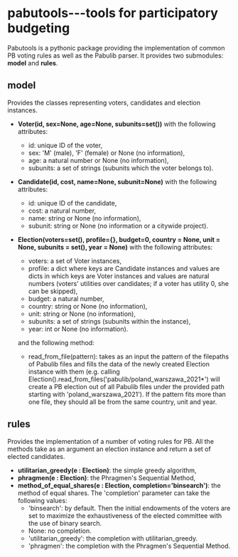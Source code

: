 # pabutools---tools for participatory budgeting

Pabutools is a pythonic package providing the implementation of common PB voting rules as well as the Pabulib parser.
It provides two submodules: **model** and **rules**.
 ## model
 Provides the classes representing voters, candidates and election instances.
  - **Voter(id, sex=None, age=None, subunits=set())** with the following attributes:
	- id: unique ID of the voter,
	- sex: 'M' (male), 'F' (female) or None (no information),
	- age: a natural number or None (no information),
	- subunits: a set of strings (subunits which the voter belongs to).
  - **Candidate(id, cost, name=None, subunit=None)** with the following attributes:
	- id: unique ID of the candidate,
	- cost: a natural number,
	- name: string or None (no information),
	- subunit: string or None (no information or a citywide project).
  - **Election(voters=set(), profile={}, budget=0, country = None, unit = None, subunits = set(), year = None)** with the following attributes:
	- voters: a set of Voter instances,
	- profile: a dict where keys are Candidate instances and values are dicts in which keys are Voter instances and values are natural numbers (voters' utilities over candidates; if a voter has utility 0, she can be skipped),
	- budget: a natural number,
	- country: string or None (no information),
	- unit: string or None (no information),
	- subunits: a set of strings (subunits within the instance),
	- year: int or None (no information).

	and the following method:
	- read_from_file(pattern): takes as an input the pattern of the filepaths of Pabulib files and fills the data of the newly created Election instance with them (e.g. calling Election().read_from_files('pabulib/poland_warszawa_2021*') will create a PB election out of all Pabulib files under the provided path starting with 'poland_warszawa_2021'). If the pattern fits more than one file, they should all be from the same country, unit and year.
 ## rules
Provides the implementation of a number of voting rules for PB. All the methods take as an argument an election instance and return a set of elected candidates.
 - **utilitarian_greedy(e : Election)**: the simple greedy algorithm,
 - **phragmen(e : Election)**: the Phragmen's Sequential Method,
 - **method_of_equal_shares(e : Election, completion='binsearch')**: the method of equal shares. The 'completion' parameter can take the following values:
	 - 'binsearch': by default. Then the initial endowments of the voters are set to maximize the exhaustiveness of the elected committee with the use of binary search.
	 - None: no completion.
	 - 'utilitarian_greedy': the completion with utilitarian_greedy.
	 - 'phragmen': the completion with the Phragmen's Sequential Method.
